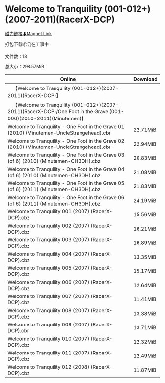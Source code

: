 # Welcome to Tranquility (001-012+)(2007-2011)(RacerX-DCP)

[磁力链接⬇Magnet Link](magnet:?xt=urn:btih:8a2d0e8088ba8543647832121612e3129e2609b8&dn=Welcome%20to%20Tranquility%20%28001-012%2B%29%282007-2011%29%28RacerX-DCP%29)

打包下载📦仍在工事中

文件数：18

总大小：298.57MiB

Online | Download
--- | ---
&emsp;【Welcome to Tranquility (001-012+)(2007-2011)(RacerX-DCP)】 | 
&emsp;【Welcome to Tranquility (001-012+)(2007-2011)(RacerX-DCP)/One Foot in the Grave (001-006)(2010-2011)(Minutemen)】 | 
Welcome to Tranquility - One Foot in the Grave 01 (2010) (Minutemen-UncleStrangehead).cbr | 22.71MiB
Welcome to Tranquility - One Foot in the Grave 02 (2010) (Minutemen-UncleStrangehead).cbr | 22.94MiB
Welcome to Tranquility - One Foot in the Grave 03 (of 6) (2010) (Minutemen-CH3OH).cbz | 20.83MiB
Welcome to Tranquility - One Foot in the Grave 04 (of 6) (2010) (Minutemen-CH3OH).cbz | 21.08MiB
Welcome to Tranquility - One Foot in the Grave 05 (of 6) (2011) (Minutemen-CH3OH).cbz | 21.83MiB
Welcome to Tranquility - One Foot in the Grave 06 (of 6) (2011) (Minutemen-CH3OH).cbz | 24.19MiB
Welcome to Tranquility 001 (2007) (RacerX-DCP).cbz | 15.56MiB
Welcome to Tranquility 002 (2007) (RacerX-DCP).cbz | 16.21MiB
Welcome to Tranquility 003 (2007) (RacerX-DCP).cbz | 16.89MiB
Welcome to Tranquility 004 (2007) (RacerX-DCP).cbz | 13.35MiB
Welcome to Tranquility 005 (2007) (RacerX-DCP).cbz | 15.17MiB
Welcome to Tranquility 006 (2007) (RacerX-DCP).cbz | 12.64MiB
Welcome to Tranquility 007 (2007) (RacerX-DCP).cbz | 11.41MiB
Welcome to Tranquility 008 (2007) (RacerX-DCP).cbz | 13.38MiB
Welcome to Tranquility 009 (2007) (RacerX-DCP).cbr | 13.71MiB
Welcome to Tranquility 010 (2007) (RacerX-DCP).cbz | 12.32MiB
Welcome to Tranquility 011 (2007) (RacerX-DCP).cbz | 12.49MiB
Welcome to Tranquility 012 (2008) (RacerX-DCP).cbz | 11.87MiB